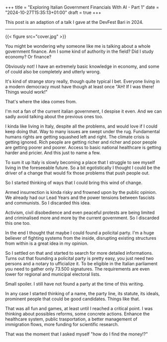 +++
title = "Exploring Italian Government Financials With AI - Part 1"
date = "2024-10-27T15:35:13+01:00"
draft = true
+++

This post is an adaption of a talk I gave at the DevFest Bari in 2024.

---

{{< figure src="cover.jpg" >}}

You might be wondering why someone like me is talking about a whole government finance.
Am I some kind of authority in the field? Did I study economy? Or finance?

Obviously not! I have an extremely basic knowledge in economy, and some of could also be completely and utterly wrong.

It's kind of strange story really, though quite typical I bet.
Everyone living in a modern democracy must have though at least once "AH! If I was there! Things would work!"

That's where the idea comes from.

I'm not a fan of the current italian government, I despise it even. And we can sadly avoid talking about the previous ones too.

I kinda like living in Italy, despite all the problems, and would love if I could keep doing that.
Way to many issues are swept under the rug. Fundamental humans rights are getting squashed left and right. The climate crisis is getting ignored. Rich people are getting richer and richer and poor people are getting poorer and poorer. Access to basic national healthcare is getting harder and pricier. And this just to name a few.

To sum it up Italy is slowly becoming a place that I struggle to see myself living in the foreseeable future. So a bit egotistically I thought I could be the driver of a change that would fix those problems that push people out.

So I started thinking of ways that I could bring this wind of change.

Armed insurrection is kinda risky and frowned upon by the public opinion.
We already had our Lead Years and the power tensions between fascists and communists.
So I discarded this idea.

Activism, civil disobedience and even peaceful protests are being limited and criminalised more and more by the current government.
So I discarded this one too.

In the end I thought that maybe I could found a policital party.
I'm a huge believer of fighting systems from the inside, disrupting existing structures from within is a great idea in my opinion.

So I settled on that and started to search for more detailed informations. Turns out that founding a policital party is pretty easy, you just need two persons and a notary to ufficialize it. To be eligible in the Italian parliament you need to gather only 73.500 signatures. The requirements are even lower for regional and municipal electoral lists.

Small spoiler. I still have not found a party at the time of this writing.

In any case I started thinking of a name, the party line, its statute, its ideals, prominent people that could be good candidates. Things like that.

That was all fun and games, at least until I reached a critical point. I was thinking about possibles reforms, some concrete actions. Enhance the healthcare system, public trasportation, a better management of immigration flows, more funding for scientific research.

That was the moment that I asked myself "how do I find the money!?"
